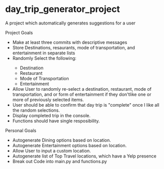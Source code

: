 # day_trip_generator_project
A project which automatically generates suggestions for a user

<p>
Project Goals
<ul>
    <li>Make at least three commits with descriptive messages</li>
    <li>Store Destinations, resaurants, mode of transportation, and entertainment in separate lists</li>
    <li>Randomly Select the following:</li>
        <ul>
            <li>Destination</li>
            <li>Restaurant</li>
            <li>Mode of Transportation</li>
            <li>Entertainment</li>
        </ul>
    <li>Allow User to randomly re-select a destination, restaurant, mode of transportation, and or form of entertainment if they don'tlike one or more of previously selected items.</li>
    <li>User should be able to confirm that day trip is "complete" once I like all the random selections.</li>
    <li>Display completed trip in the console.</li>
    <li>Functions should have single resposibility.</li>
</ul>
</p>
<p>Personal Goals</p>
<ul>
<li>Autogenerate Dining options based on location.</li>
<li>Autogenerate Entertainment options based on location.</li>
<li>Allow User to input a custom location.</li>
<li>Autogenerate list of Top Travel locations, which have a Yelp presence</li>
<li>Break out Code into main.py and functions.py</li>
</ul>
